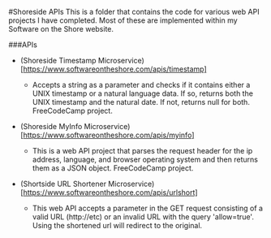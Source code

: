 #Shoreside APIs
  This is a folder that contains the code for various web API projects I have
  completed. Most of these are implemented within my Software on the Shore website.

###APIs
  * (Shoreside Timestamp Microservice)[https://www.softwareontheshore.com/apis/timestamp]
    * Accepts a string as a parameter and checks if it contains either a UNIX timestamp
      or a natural language data. If so, returns both the UNIX timestamp and the natural date.
      If not, returns null for both. FreeCodeCamp project.

  * (Shoreside MyInfo Microservice)[https://www.softwareontheshore.com/apis/myinfo]
    * This is a web API project that parses the request header for the ip address, language,
      and browser operating system and then returns them as a JSON object. FreeCodeCamp project.

  * (Shortside URL Shortener Microservice)[https://www.softwareontheshore.com/apis/urlshort]
    * This web API accepts a parameter in the GET request consisting of a valid URL (http://etc)
      or an invalid URL with the query 'allow=true'. Using the shortened url will redirect to the original. 
